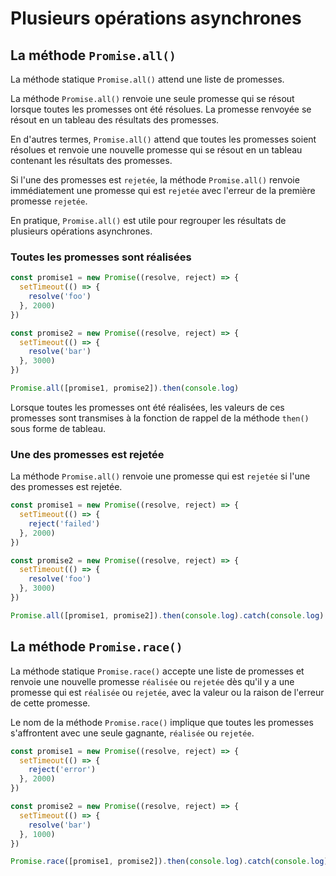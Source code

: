 # Plusieurs opérations asynchrones

## La méthode `Promise.all()`

La méthode statique `Promise.all()` attend une liste de promesses.

La méthode `Promise.all()` renvoie une seule promesse qui se résout lorsque toutes les promesses ont été résolues. La promesse renvoyée se résout en un tableau des résultats des promesses.

En d'autres termes, `Promise.all()` attend que toutes les promesses soient résolues et renvoie une nouvelle promesse qui se résout en un tableau contenant les résultats des promesses.

Si l'une des promesses est `rejetée`, la méthode `Promise.all()` renvoie immédiatement une promesse qui est `rejetée` avec l'erreur de la première promesse `rejetée`.

En pratique, `Promise.all()` est utile pour regrouper les résultats de plusieurs opérations asynchrones.

### Toutes les promesses sont réalisées

```js
const promise1 = new Promise((resolve, reject) => {
  setTimeout(() => {
    resolve('foo')
  }, 2000)
})

const promise2 = new Promise((resolve, reject) => {
  setTimeout(() => {
    resolve('bar')
  }, 3000)
})

Promise.all([promise1, promise2]).then(console.log)
```

Lorsque toutes les promesses ont été réalisées, les valeurs de ces promesses sont transmises à la fonction de rappel de la méthode `then()` sous forme de tableau.

### Une des promesses est rejetée

La méthode `Promise.all()` renvoie une promesse qui est `rejetée` si l'une des promesses est rejetée.

```js
const promise1 = new Promise((resolve, reject) => {
  setTimeout(() => {
    reject('failed')
  }, 2000)
})

const promise2 = new Promise((resolve, reject) => {
  setTimeout(() => {
    resolve('foo')
  }, 3000)
})

Promise.all([promise1, promise2]).then(console.log).catch(console.log)
```

## La méthode `Promise.race()`

La méthode statique `Promise.race()` accepte une liste de promesses et renvoie une nouvelle promesse `réalisée` ou `rejetée` dès qu'il y a une promesse qui est `réalisée` ou `rejetée`, avec la valeur ou la raison de l'erreur de cette promesse.

Le nom de la méthode `Promise.race()` implique que toutes les promesses s'affrontent avec une seule gagnante, `réalisée` ou `rejetée`.

```js
const promise1 = new Promise((resolve, reject) => {
  setTimeout(() => {
    reject('error')
  }, 2000)
})

const promise2 = new Promise((resolve, reject) => {
  setTimeout(() => {
    resolve('bar')
  }, 1000)
})

Promise.race([promise1, promise2]).then(console.log).catch(console.log)
```

